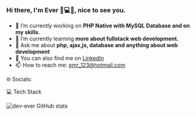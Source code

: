 ### Hi there, I'm Ever 🤘💻👋, nice to see you.

- 🔭 I’m currently working on **PHP Native with MySQL Database and on my skills.**
- 🌱 I’m currently learning **more about fullstack web development.**
- 💬 Ask me about **php, ajax,js, database and anything about web development**
- 🔗 You can also find me on [LinkedIn](https://mx.linkedin.com/in/dev-code/)
- 📫 How to reach me: emr_123@hotmail.com

🌐 Socials:


💻 Tech Stack


![dev-ever GitHub stats](https://github-readme-stats.vercel.app/api?username=dev-ever&show_icons=true&theme=transparent)

